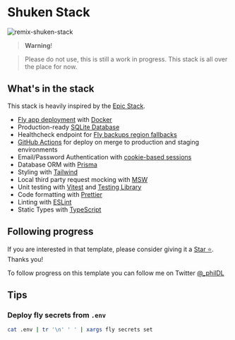 # Shuken Stack

![remix-shuken-stack](https://github.com/PhilDL/remix-shuken-stack/assets/4941205/311e77a8-4fad-4768-b026-6ef456f1a061)

> **Warning**!

> Please do not use, this is still a work in progress.
> This stack is all over the place for now.

## What's in the stack

This stack is heavily inspired by the [Epic Stack](https://github.com/epicweb-dev/epic-stack/commit/aa39a0b5b15ab6fa7e12294b837f13f856e9ed71).

- [Fly app deployment](https://fly.io) with [Docker](https://www.docker.com/)
- Production-ready [SQLite Database](https://sqlite.org)
- Healthcheck endpoint for [Fly backups region fallbacks](https://fly.io/docs/reference/configuration/#services-http_checks)
- [GitHub Actions](https://github.com/features/actions) for deploy on merge to production and staging environments
- Email/Password Authentication with [cookie-based sessions](https://remix.run/docs/en/v1/api/remix#createcookiesessionstorage)
- Database ORM with [Prisma](https://prisma.io)
- Styling with [Tailwind](https://tailwindcss.com/)
- Local third party request mocking with [MSW](https://mswjs.io)
- Unit testing with [Vitest](https://vitest.dev) and [Testing Library](https://testing-library.com)
- Code formatting with [Prettier](https://prettier.io)
- Linting with [ESLint](https://eslint.org)
- Static Types with [TypeScript](https://typescriptlang.org)

## Following progress

If you are interested in that template, please consider giving it a [Star ⭐](https://github.com/PhilDL/remix-shuken-stack). Thanks you!

To follow progress on this template you can follow me on Twitter [@\_philDL](https://twitter.com/_philDL)

## Tips

### Deploy fly secrets from `.env`

```sh
cat .env | tr '\n' ' ' | xargs fly secrets set
```
